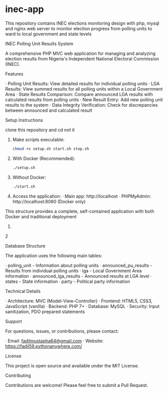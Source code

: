 # inec-app
This repository contains INEC elections monitoring design with php, mysql and nginx web server to monitor election progress from polling units to ward to local government and state levels




INEC Polling Unit Results System

A comprehensive PHP MVC web application for managing and analyzing election results from Nigeria's Independent National Electoral Commission (INEC).


Features


· Polling Unit Results: View detailed results for individual polling units
· LGA Results: View summed results for all polling units within a Local Government Area
· State Results Comparison: Compare announced LGA results with calculated results from polling units
· New Result Entry: Add new polling unit results to the system
· Data Integrity Verification: Check for discrepancies between announced and calculated result

Setup Instructions


clone this repository and cd not it

1. Make scripts executable:
   ```bash
   chmod +x setup.sh start.sh stop.sh
   ```
2. With Docker (Recommended):
   ```bash
   ./setup.sh
   ```
3. Without Docker:
   ```bash
   ./start.sh
   ```
4. Access the application:
   · Main app: http://localhost
   · PHPMyAdmin: http://localhost:8080 (Docker only)

This structure provides a complete, self-contained application with both Docker and traditional deployment

1. 



2

Database Structure

The application uses the following main tables:

· polling_unit - Information about polling units
· announced_pu_results - Results from individual polling units
· lga - Local Government Area information
· announced_lga_results - Announced results at LGA level
· states - State information
· party - Political party information

Technical Details

· Architecture: MVC (Model-View-Controller)
· Frontend: HTML5, CSS3, JavaScript (vanilla)
· Backend: PHP 7+
· Database: MySQL
· Security: Input sanitization, PDO prepared statements



Support

For questions, issues, or contributions, please contact:

· Email: fadilmustapha64@gmail.com
· Website: https://fadil59.pythonanywhere.com/

License

This project is open source and available under the MIT License.

Contributing

Contributions are welcome! Please feel free to submit a Pull Request.



